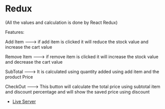 # Redux

(All the values and calculation is done by React Redux)

Features:

Add Item ---> if add item is clicked it will reduce the stock value and increase the cart value

Remove Item --->  if remove item is clicked it will increase the stock value and decrease the cart value 

SubTotal ---> It is calculated using quantity added using add item and the product Price 

CheckOut ---> This button will calculate the total price using subtotal item and discount percentage and will show the saved price  using discount


- [Live Server](https://reactday8byfabianrajafernando.netlify.app/) 